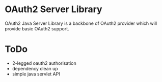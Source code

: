 # OAuth2 Server Library 
OAuth2 Java Server Library is a backbone of OAuth2 provider which will provide basic OAuth2 support.    

# ToDo 
 * 2-legged oauth2 authorisation
 * dependency clean up
 * simple java servlet API 
